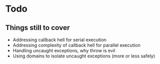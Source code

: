 # Todo

## Things still to cover

- Addressing callback hell for serial execution
- Addressing complexity of callback hell for parallel execution
- Handling uncaught exceptions, why throw is evil
- Using domains to isolate uncaught exceptions (more or less safely)
